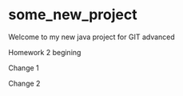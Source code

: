 # some_new_project

Welcome to my new java project for GIT advanced

Homework 2 begining

Change 1

Change 2